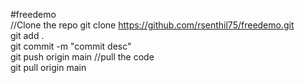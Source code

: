 #freedemo <br>
//Clone the repo
git clone https://github.com/rsenthil75/freedemo.git <br>
git add . <br>
git commit -m "commit desc" <br>
git push origin main
//pull the code <br>
git pull origin main <br>
